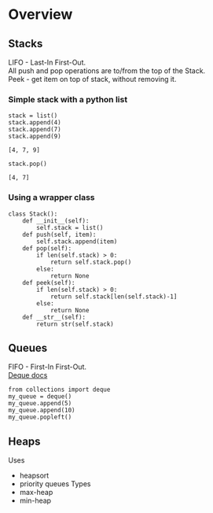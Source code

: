 # Overview

## Stacks
LIFO - Last-In First-Out.  
All push and pop operations are to/from the top of the Stack.  
Peek - get item on top of stack, without removing it.  

### Simple stack with a python list
```
stack = list()
stack.append(4)
stack.append(7)
stack.append(9)
```
`[4, 7, 9]`
```
stack.pop()
```
`[4, 7]`

### Using a wrapper class
```
class Stack():
	def __init__(self):
		self.stack = list()
	def push(self, item):
		self.stack.append(item)
	def pop(self):
		if len(self.stack) > 0:
			return self.stack.pop()
		else:
			return None
	def peek(self):
		if len(self.stack) > 0:
			return self.stack[len(self.stack)-1]
		else:
			return None
	def __str__(self):
		return str(self.stack)
```

## Queues
FIFO - First-In First-Out.  
[Deque docs](https://docs.python.org/3/library/collections.html#collections.deque)  
```
from collections import deque
my_queue = deque()
my_queue.append(5)
my_queue.append(10)
my_queue.popleft()
```

## Heaps
Uses  
- heapsort
- priority queues
Types  
- max-heap
- min-heap

